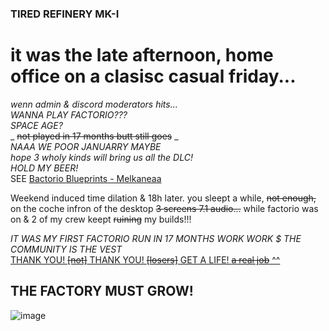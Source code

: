 ### TIRED REFINERY MK-I

# it was the late afternoon, home office on a clasisc casual friday...
_wenn <our> admin & discord moderators hits..._  
_WANNA PLAY FACTORIO???_  
_SPACE AGE?_   
_ ~~not played in 17 months butt still goes~~ _   
_NAAA WE POOR JANUARRY MAYBE_    
_hope 3 wholy kinds will bring us all the DLC!_   
_HOLD MY BEER!_  
SEE [Bactorio Blueprints - Melkaneaa](https://github.com/HarleyVader/factorio-blueprints-melkanea/blob/main/README.md)

Weekend induced time dilation & 18h later. you sleept a while, ~~not enough,~~ on the coche infron of the desktop ~~3 screens 7.1 audio...~~ while factorio was on & 2 of my crew keept ~~ruining~~ my builds!!!

_IT WAS MY FIRST FACTORIO RUN IN 17 MONTHS WORK WORK $ THE COMMUNITY IS THE VEST_  
[THANK YOU! ~~[not]~~ THANK YOU! ~~[losers]~~ GET A LIFE! ~~a real job~~ ^^](https://www.reddit.com/r/factorio/comments/1h9ohe6/comment/m14i6kc/?context=3)  
## THE FACTORY MUST GROW!  

![image](https://github.com/user-attachments/assets/2d351f29-b443-4340-a836-7046b8d92a63)

